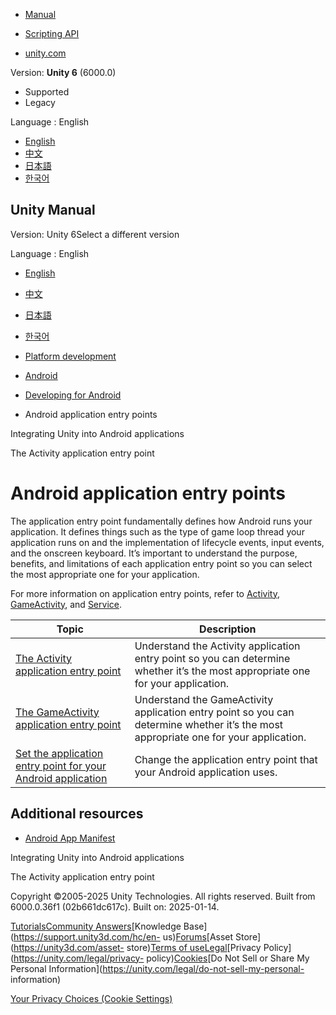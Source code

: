 [](https://docs.unity3d.com)

  * [Manual](../Manual/index.html)
  * [Scripting API](../ScriptReference/index.html)

  * [unity.com](https://unity.com/)

Version: **Unity 6** (6000.0)

  * Supported
  * Legacy

Language : English

  * [English](/Manual/android-application-entries.html)
  * [中文](/cn/current/Manual/android-application-entries.html)
  * [日本語](/ja/current/Manual/android-application-entries.html)
  * [한국어](/kr/current/Manual/android-application-entries.html)

[](https://docs.unity3d.com)

## Unity Manual

Version: Unity 6Select a different version

Language : English

  * [English](/Manual/android-application-entries.html)
  * [中文](/cn/current/Manual/android-application-entries.html)
  * [日本語](/ja/current/Manual/android-application-entries.html)
  * [한국어](/kr/current/Manual/android-application-entries.html)

  * [Platform development ](PlatformSpecific.html)
  * [Android](android.html)
  * [Developing for Android](android-developing.html)
  * Android application entry points

[](UnityasaLibrary-Android.html)

Integrating Unity into Android applications

[](android-application-entries-activity.html)

The Activity application entry point

# Android application entry points

The application entry point fundamentally defines how Android runs your
application. It defines things such as the type of game loop thread your
application runs on and the implementation of lifecycle events, input events,
and the onscreen keyboard. It’s important to understand the purpose, benefits,
and limitations of each application entry point so you can select the most
appropriate one for your application.

For more information on application entry points, refer to
[Activity](https://developer.android.com/reference/android/app/Activity),
[GameActivity](https://developer.android.com/games/agdk/game-activity), and
[Service](https://developer.android.com/guide/components/services).

**Topic** | **Description**  
---|---  
[The Activity application entry point](android-application-entries-activity.html) | Understand the Activity application entry point so you can determine whether it’s the most appropriate one for your application.  
[The GameActivity application entry point](android-application-entries-game-activity.html) | Understand the GameActivity application entry point so you can determine whether it’s the most appropriate one for your application.  
[Set the application entry point for your Android application](android-application-entries-set.html) | Change the application entry point that your Android application uses.  
  
## Additional resources

  * [Android App Manifest](android-manifest.html)

[](UnityasaLibrary-Android.html)

Integrating Unity into Android applications

[](android-application-entries-activity.html)

The Activity application entry point

Copyright ©2005-2025 Unity Technologies. All rights reserved. Built from
6000.0.36f1 (02b661dc617c). Built on: 2025-01-14.

[Tutorials](https://learn.unity.com/)[Community
Answers](https://answers.unity3d.com)[Knowledge
Base](https://support.unity3d.com/hc/en-
us)[Forums](https://forum.unity3d.com)[Asset Store](https://unity3d.com/asset-
store)[Terms of
use](https://docs.unity3d.com/Manual/TermsOfUse.html)[Legal](https://unity.com/legal)[Privacy
Policy](https://unity.com/legal/privacy-
policy)[Cookies](https://unity.com/legal/cookie-policy)[Do Not Sell or Share
My Personal Information](https://unity.com/legal/do-not-sell-my-personal-
information)

[Your Privacy Choices (Cookie Settings)](javascript:void\(0\);)

